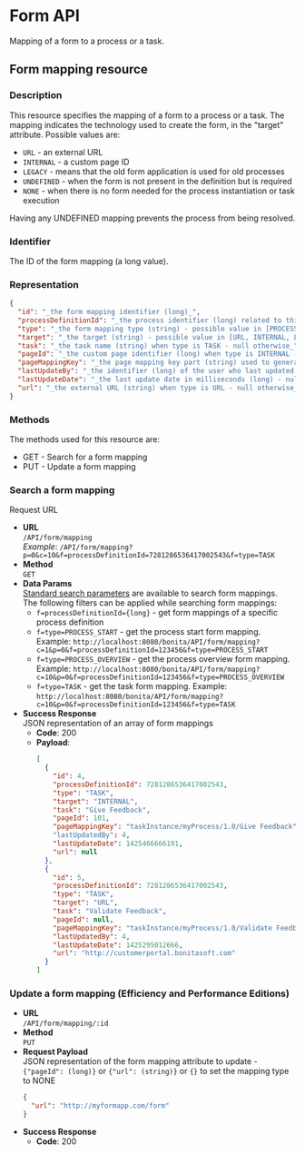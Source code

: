 # Form API

Mapping of a form to a process or a task.

## Form mapping resource

### Description

This resource specifies the mapping of a form to a process or a task. The mapping indicates the technology used to create the form, in the "target" attribute. Possible values are:

* `URL` - an external URL
* `INTERNAL` - a custom page ID
* `LEGACY` - means that the old form application is used for old processes
* `UNDEFINED` - when the form is not present in the definition but is required
* `NONE` - when there is no form needed for the process instantiation or task execution

Having any UNDEFINED mapping prevents the process from being resolved.

### Identifier

The ID of the form mapping (a long value).

### Representation

```json
{
  "id": "_the form mapping identifier (long)_",
  "processDefinitionId": "_the process identifier (long) related to this form mapping_",
  "type": "_the form mapping type (string) - possible value in [PROCESS_START, PROCESS_OVERVIEW, TASK]_",
  "target": "_the target (string) - possible value in [URL, INTERNAL, LEGACY, UNDEFINED, NONE]_",
  "task": "_the task name (string) when type is TASK - null otherwise_",
  "pageId": "_the custom page identifier (long) when type is INTERNAL - null otherwise_",
  "pageMappingKey": "_the page mapping key part (string) used to generate the form URL_",
  "lastUpdateBy": "_the identifier (long) of the user who last updated this form mapping - 0 if no update has been done yet_",
  "lastUpdateDate": "_the last update date in milliseconds (long) - null if no update has been done yet_",
  "url": "_the external URL (string) when type is URL - null otherwise_"
}
```

### Methods

The methods used for this resource are:

* GET - Search for a form mapping
* PUT - Update a form mapping

### Search a form mapping

Request URL
* **URL**  
  `/API/form/mapping`  
  _Example_: `/API/form/mapping?p=0&c=10&f=processDefinitionId=7281286536417002543&f=type=TASK`
* **Method**  
  `GET`
* **Data Params**  
  [Standard search parameters](rest-api-overview.md#resource_search) are available to search form mappings.  
  The following filters can be applied while searching form mappings:
  * `f=processDefinitionId={long}` - get form mappings of a specific process definition
  * `f=type=PROCESS_START` - get the process start form mapping. Example: `http://localhost:8080/bonita/API/form/mapping?c=1&p=0&f=processDefinitionId=123456&f=type=PROCESS_START`
  * `f=type=PROCESS_OVERVIEW` - get the process overview form mapping. Example: `http://localhost:8080/bonita/API/form/mapping?c=10&p=0&f=processDefinitionId=123456&f=type=PROCESS_OVERVIEW`
  * `f=type=TASK` - get the task form mapping. Example: `http://localhost:8080/bonita/API/form/mapping?c=10&p=0&f=processDefinitionId=123456&f=type=TASK`
* **Success Response**  
  JSON representation of an array of form mappings
  * **Code**: 200
  * **Payload**:  
    ```json
    [
      {
        "id": 4,
        "processDefinitionId": 7281286536417002543,
        "type": "TASK",
        "target": "INTERNAL",
        "task": "Give Feedback",
        "pageId": 101,
        "pageMappingKey": "taskInstance/myProcess/1.0/Give Feedback"
        "lastUpdatedBy": 4,
        "lastUpdateDate": 1425466666191,
        "url": null
      },
      {
        "id": 5,
        "processDefinitionId": 7281286536417002543,
        "type": "TASK",
        "target": "URL",
        "task": "Validate Feedback",
        "pageId": null,
        "pageMappingKey": "taskInstance/myProcess/1.0/Validate Feedback",
        "lastUpdatedBy": 4,
        "lastUpdateDate": 1425295012666,
        "url": "http://customerportal.bonitasoft.com"
      }
    ]
    ```

### Update a form mapping (Efficiency and Performance Editions)

* **URL**  
  `/API/form/mapping/:id`  
* **Method**  
  `PUT`
* **Request Payload**  
  JSON representation of the form mapping attribute to update - `{"pageId": (long)}` or `{"url": (string)}` or `{}` to set the mapping type to NONE
  ```json
  {
    "url": "http://myformapp.com/form"
  }
  ```
* **Success Response**  
  * **Code**: 200

